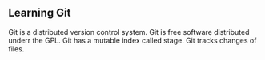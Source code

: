 ## Learning Git
Git is a distributed version control system.
Git is free software distributed underr the GPL.
Git has a mutable index called stage.
Git tracks changes of files.